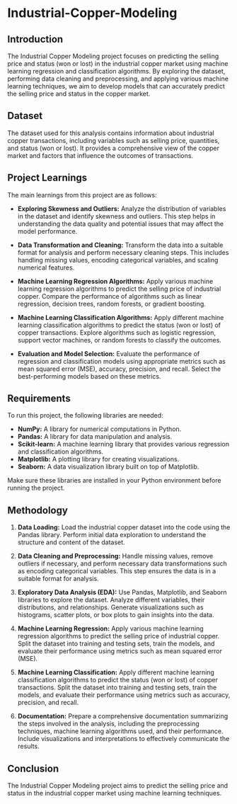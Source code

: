 # Industrial-Copper-Modeling

## Introduction

The Industrial Copper Modeling project focuses on predicting the selling price and status (won or lost) in the industrial copper market using machine learning regression and classification algorithms. By exploring the dataset, performing data cleaning and preprocessing, and applying various machine learning techniques, we aim to develop models that can accurately predict the selling price and status in the copper market.

## Dataset

The dataset used for this analysis contains information about industrial copper transactions, including variables such as selling price, quantities, and status (won or lost). It provides a comprehensive view of the copper market and factors that influence the outcomes of transactions.

## Project Learnings

The main learnings from this project are as follows:

- **Exploring Skewness and Outliers:** Analyze the distribution of variables in the dataset and identify skewness and outliers. This step helps in understanding the data quality and potential issues that may affect the model performance.

- **Data Transformation and Cleaning:** Transform the data into a suitable format for analysis and perform necessary cleaning steps. This includes handling missing values, encoding categorical variables, and scaling numerical features.

- **Machine Learning Regression Algorithms:** Apply various machine learning regression algorithms to predict the selling price of industrial copper. Compare the performance of algorithms such as linear regression, decision trees, random forests, or gradient boosting.

- **Machine Learning Classification Algorithms:** Apply different machine learning classification algorithms to predict the status (won or lost) of copper transactions. Explore algorithms such as logistic regression, support vector machines, or random forests to classify the outcomes.

- **Evaluation and Model Selection:** Evaluate the performance of regression and classification models using appropriate metrics such as mean squared error (MSE), accuracy, precision, and recall. Select the best-performing models based on these metrics.

## Requirements

To run this project, the following libraries are needed:

- **NumPy:** A library for numerical computations in Python.
- **Pandas:** A library for data manipulation and analysis.
- **Scikit-learn:** A machine learning library that provides various regression and classification algorithms.
- **Matplotlib:** A plotting library for creating visualizations.
- **Seaborn:** A data visualization library built on top of Matplotlib.

Make sure these libraries are installed in your Python environment before running the project.

## Methodology

1. **Data Loading:** Load the industrial copper dataset into the code using the Pandas library. Perform initial data exploration to understand the structure and content of the dataset.

2. **Data Cleaning and Preprocessing:** Handle missing values, remove outliers if necessary, and perform necessary data transformations such as encoding categorical variables. This step ensures the data is in a suitable format for analysis.

3. **Exploratory Data Analysis (EDA):** Use Pandas, Matplotlib, and Seaborn libraries to explore the dataset. Analyze different variables, their distributions, and relationships. Generate visualizations such as histograms, scatter plots, or box plots to gain insights into the data.

4. **Machine Learning Regression:** Apply various machine learning regression algorithms to predict the selling price of industrial copper. Split the dataset into training and testing sets, train the models, and evaluate their performance using metrics such as mean squared error (MSE).

5. **Machine Learning Classification:** Apply different machine learning classification algorithms to predict the status (won or lost) of copper transactions. Split the dataset into training and testing sets, train the models, and evaluate their performance using metrics such as accuracy, precision, and recall.

6. **Documentation:** Prepare a comprehensive documentation summarizing the steps involved in the analysis, including the preprocessing techniques, machine learning algorithms used, and their performance. Include visualizations and interpretations to effectively communicate the results.

## Conclusion

The Industrial Copper Modeling project aims to predict the selling price and status in the industrial copper market using machine learning techniques.
